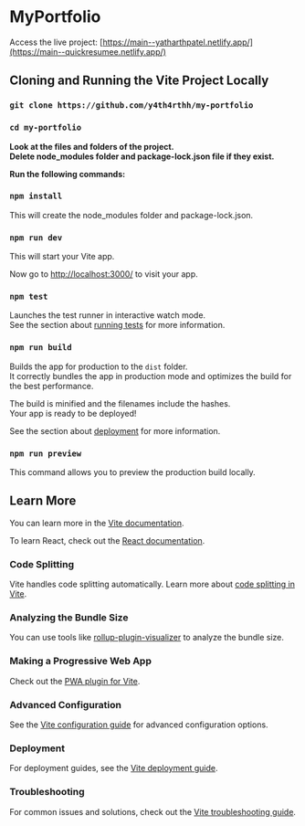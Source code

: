 # MyPortfolio

Access the live project: [https://main--yatharthpatel.netlify.app/](https://main--quickresumee.netlify.app/)

## Cloning and Running the Vite Project Locally

### `git clone https://github.com/y4th4rthh/my-portfolio`
### `cd my-portfolio`

**Look at the files and folders of the project.**  
**Delete node_modules folder and package-lock.json file if they exist.**

**Run the following commands:**

### `npm install`
This will create the node_modules folder and package-lock.json.

### `npm run dev`
This will start your Vite app.

Now go to [http://localhost:3000/](http://localhost:5173/) to visit your app.

### `npm test`
Launches the test runner in interactive watch mode.  
See the section about [running tests](https://vitest.dev/) for more information.

### `npm run build`
Builds the app for production to the `dist` folder.  
It correctly bundles the app in production mode and optimizes the build for the best performance.

The build is minified and the filenames include the hashes.  
Your app is ready to be deployed!

See the section about [deployment](https://vitejs.dev/guide/static-deploy.html) for more information.

### `npm run preview`
This command allows you to preview the production build locally.

## Learn More

You can learn more in the [Vite documentation](https://vitejs.dev/guide/).

To learn React, check out the [React documentation](https://reactjs.org/).

### Code Splitting

Vite handles code splitting automatically. Learn more about [code splitting in Vite](https://vitejs.dev/guide/features.html#code-splitting).

### Analyzing the Bundle Size

You can use tools like [rollup-plugin-visualizer](https://github.com/btd/rollup-plugin-visualizer) to analyze the bundle size.

### Making a Progressive Web App

Check out the [PWA plugin for Vite](https://vite-plugin-pwa.netlify.app/).

### Advanced Configuration

See the [Vite configuration guide](https://vitejs.dev/config/) for advanced configuration options.

### Deployment

For deployment guides, see the [Vite deployment guide](https://vitejs.dev/guide/static-deploy.html).

### Troubleshooting

For common issues and solutions, check out the [Vite troubleshooting guide](https://vitejs.dev/guide/troubleshooting.html).
